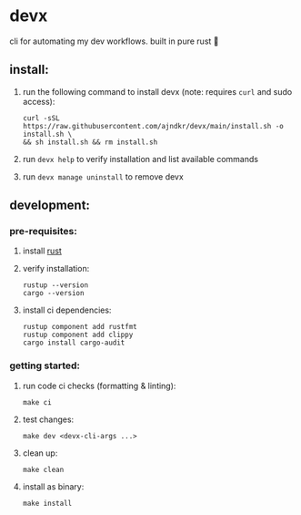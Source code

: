 # devx

cli for automating my dev workflows. built in pure rust 🦀

## install:

1.  run the following command to install devx (note: requires `curl` and sudo access):

    ```shell
    curl -sSL https://raw.githubusercontent.com/ajndkr/devx/main/install.sh -o install.sh \
    && sh install.sh && rm install.sh
    ```

2.  run `devx help` to verify installation and list available commands

3.  run `devx manage uninstall` to remove devx

## development:

### pre-requisites:

1.  install [rust](https://www.rust-lang.org/tools/install)

2.  verify installation:

    ```shell
    rustup --version
    cargo --version
    ```

3.  install ci dependencies:

    ```shell
    rustup component add rustfmt
    rustup component add clippy
    cargo install cargo-audit
    ```

### getting started:

1.  run code ci checks (formatting & linting):

    ```shell
    make ci
    ```

2.  test changes:

    ```shell
    make dev <devx-cli-args ...>
    ```

3.  clean up:

    ```shell
    make clean
    ```

4.  install as binary:

    ```shell
    make install
    ```
